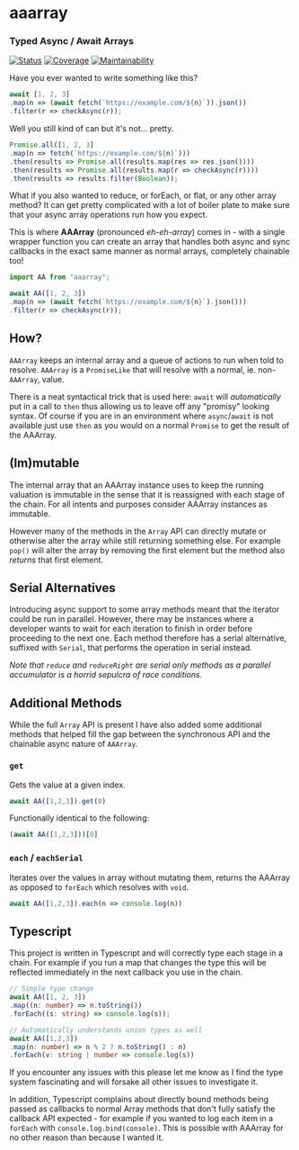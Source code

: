 # aaarray
### Typed Async / Await Arrays

[![Status](https://img.shields.io/github/workflow/status/murt/aaarray/CI?style=for-the-badge)](https://github.com/murt/aaarray/actions?query=workflow%3ACI)
[![Coverage](https://img.shields.io/coveralls/github/murt/aaarray?style=for-the-badge)](https://coveralls.io/github/murt/aaarray)
[![Maintainability](https://img.shields.io/codeclimate/maintainability/murt/aaarray?style=for-the-badge)](https://codeclimate.com/github/murt/aaarray)

Have you ever wanted to write something like this?

```javascript
await [1, 2, 3]
.map(n => (await fetch(`https://example.com/${n}`)).json())
.filter(r => checkAsync(r));
```

Well you still kind of can but it's not... pretty.

```javascript
Promise.all([1, 2, 3]
.map(n => fetch(`https://example.com/${n}`)))
.then(results => Promise.all(results.map(res => res.json())))
.then(results => Promise.all(results.map(r => checkAsync(r))))
.then(results => results.filter(Boolean));
```

What if you also wanted to reduce, or forEach, or flat, or any other array method? It can get pretty complicated with a lot of boiler plate to make sure that your async array operations run how you expect.

This is where **AAArray** (pronounced *eh-eh-array*) comes in - with a single wrapper function you can create an array that handles both async and sync callbacks in the exact same manner as normal arrays, completely chainable too!

```javascript
import AA from "aaarray";

await AA([1, 2, 3])
.map(n => (await fetch(`https://example.com/${n}`).json()))
.filter(r => checkAsync(r));
```

## How?

`AAArray` keeps an internal array and a queue of actions to run when told to resolve. `AAArray` is a `PromiseLike` that will resolve with a normal, ie. non-`AAArray`, value.

There is a neat syntactical trick that is used here: `await` will *automatically* put in a call to `then` thus allowing us to leave off any "promisy" looking syntax. Of course if you are in an environment where `async`/`await` is not available just use `then` as you would on a normal `Promise` to get the result of the AAArray.

## (Im)mutable

The internal array that an AAArray instance uses to keep the running valuation is immutable in the sense that it is reassigned with each stage of the chain. For all intents and purposes consider AAArray instances as immutable.

However many of the methods in the `Array` API can directly mutate or otherwise alter the array while still returning something else. For example `pop()` will alter the array by removing the first element but the method also *returns* that first element.

## Serial Alternatives

Introducing async support to some array methods meant that the iterator could be run in parallel. However, there may be instances where a developer wants to wait for each iteration to finish in order before proceeding to the next one. Each method therefore has a serial alternative, suffixed with `Serial`, that performs the operation in serial instead. 

*Note that `reduce` and `reduceRight` are serial only methods as a parallel accumulator is a horrid sepulcra of race conditions.*

## Additional Methods

While the full `Array` API is present I have also added some additional methods that helped fill the gap between the synchronous API and the chainable async nature of `AAArray`.

### `get`

Gets the value at a given index.

```javascript
await AA([1,2,3]).get(0)
```

Functionally identical to the following:

```javascript
(await AA([1,2,3]))[0]
```

### `each` / `eachSerial`

Iterates over the values in array without mutating them, returns the AAArray as opposed to `forEach` which resolves with `void`.

```javascript
await AA([1,2,3]).each(n => console.log(n))
```

## Typescript

This project is written in Typescript and will correctly type each stage in a chain. For example if you run a map that changes the type this will be reflected immediately in the next callback you use in the chain.

```typescript
// Simple type change
await AA([1, 2, 3])
.map((n: number) => n.toString())
.forEach((s: string) => console.log(s));

// Automatically understands union types as well
await AA([1,2,3])
.map(n: number) => n % 2 ? n.toString() : n)
.forEach(v: string | number => console.log(s))
```

If you encounter any issues with this please let me know as I find the type system fascinating and will forsake all other issues to investigate it.

In addition, Typescript complains about directly bound methods being passed as callbacks to normal Array methods that don't fully satisfy the callback API expected - for example if you wanted to log each item in a `forEach` with `console.log.bind(console)`. This is possible with AAArray for no other reason than because I wanted it. 